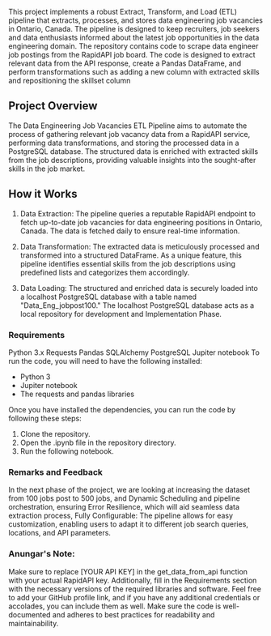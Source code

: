 
This project implements a robust Extract, Transform, and Load (ETL) pipeline that extracts, processes, and stores data engineering job vacancies in Ontario, Canada. The pipeline is designed to keep recruiters, job seekers and data enthusiasts informed about the latest job opportunities in the data engineering domain. The repository contains code to scrape data engineer job postings from the RapidAPI job board. The code is designed to extract relevant data from the API response, create a Pandas DataFrame, and perform transformations such as adding a new column with extracted skills and repositioning the skillset column

## Project Overview
The Data Engineering Job Vacancies ETL Pipeline aims to automate the process of gathering relevant job vacancy data from a RapidAPI service, performing data transformations, and storing the processed data in a PostgreSQL database. The structured data is enriched with extracted skills from the job descriptions, providing valuable insights into the sought-after skills in the job market.

## How it Works

1. Data Extraction: The pipeline queries a reputable RapidAPI endpoint to fetch up-to-date job vacancies for data engineering positions in Ontario, Canada. The data is fetched daily to ensure real-time information.

2. Data Transformation: The extracted data is meticulously processed and transformed into a structured DataFrame. As a unique feature, this pipeline identifies essential skills from the job descriptions using predefined lists and categorizes them accordingly.

3. Data Loading: The structured and enriched data is securely loaded into a localhost PostgreSQL database with a table named "Data_Eng_jobpost100." The localhost PostgreSQL database acts as a local repository for development and Implementation Phase.

### Requirements
Python 3.x
Requests
Pandas
SQLAlchemy
PostgreSQL
Jupiter notebook
To run the code, you will need to have the following installed:

* Python 3
* Jupiter notebook
* The requests and pandas libraries

Once you have installed the dependencies, you can run the code by following these steps:

1. Clone the repository.
2. Open the .ipynb file in the repository directory.
3. Run the following notebook.

### Remarks and Feedback
In the next phase of the project, we are looking at increasing the dataset from 100 jobs post to 500 jobs, and 
Dynamic Scheduling and pipeline orchestration, ensuring Error Resilience, which will aid seamless data extraction process,
Fully Configurable: The pipeline allows for easy customization, enabling users to adapt it to different job search queries, locations, and API parameters.

### Anungar's Note: 
Make sure to replace [YOUR API KEY] in the get_data_from_api function with your actual RapidAPI key. Additionally, fill in the Requirements section with the necessary versions of the required libraries and software. Feel free to add your GitHub profile link, and if you have any additional credentials or accolades, you can include them as well. Make sure the code is well-documented and adheres to best practices for readability and maintainability.

